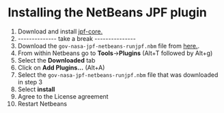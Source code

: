 # Installing the NetBeans JPF plugin #
 1. Download and install [jpf-core.](Home)
 2. -------------- take a break ---------------
 3. Download the `gov-nasa-jpf-netbeans-runjpf.nbm` file from [here.](https://github.com/javapathfinder/jpf-core/wiki/install/gov-nasa-jpf-netbeans-runjpf.nbm).
 4. From within Netbeans go to **Tools**->**Plugins** (Alt+T followed by Alt+g)
 5. Select the **Downloaded** tab
 6. Click on **Add Plugins...** (Alt+A)
 7. Select the `gov-nasa-jpf-netbeans-runjpf.nbm` file that was downloaded in step 3
 8. Select **install**
 9. Agree to the License agreement
 10. Restart Netbeans
